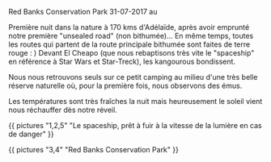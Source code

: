 Red Banks Conservation Park
31-07-2017
au

Première nuit dans la nature à 170 kms d'Adélaïde, après avoir emprunté notre première "unsealed road" (non bithumée)... En même temps, toutes les routes qui partent de la route principale bithumée sont faites de terre rouge : ) Devant El Cheapo (que nous rebaptisons très vite le "spaceship" en référence à Star Wars et Star-Treck), les kangourous bondissent. 

Nous nous retrouvons seuls sur ce petit camping au milieu d'une très belle réserve naturelle où, pour la première fois, nous observons des émus.

Les températures sont très fraîches la nuit mais heureusement le soleil vient nous réchauffer dès notre réveil.





{{ pictures "1,2,5" "Le spaceship, prêt à fuir à la vitesse de la lumière en cas de danger" }}

{{ pictures "3,4" "Red Banks Conservation Park" }}
